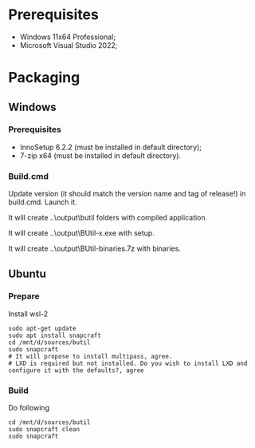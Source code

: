# Prerequisites

- Windows 11x64 Professional;
- Microsoft Visual Studio 2022;

# Packaging

## Windows

### Prerequisites

- InnoSetup 6.2.2 (must be installed in default directory);
- 7-zip x64 (must be installed in default directory).

### Build.cmd

Update version (it should match the version name and tag of release!) in build.cmd. Launch it.

It will create ..\output\butil folders with compiled application.

It will create ..\output\BUtil-x.exe with setup.

It will create ..\output\BUtil-binaries.7z with binaries.

## Ubuntu

### Prepare

Install wsl-2

```
sudo apt-get update
sudo apt install snapcraft
cd /mnt/d/sources/butil
sudo snapcraft
# It will propose to install multipass, agree.
# LXD is required but not installed. Do you wish to install LXD and configure it with the defaults?, agree
```

### Build

Do following

```
cd /mnt/d/sources/butil
sudo snapcraft clean
sudo snapcraft

```
